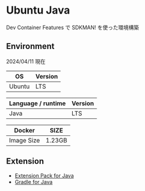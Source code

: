 # Ubuntu Java

Dev Container Features で SDKMAN! を使った環境構築

## Environment

2024/04/11 現在

| OS | Version |
|----|---------|
| Ubuntu | LTS | 

| Language / runtime | Version | 
|--------------------|---------|
| Java | LTS | 

| Docker | SIZE |
|--------|------|
| Image Size | 1.23GB | 

## Extension

- [Extension Pack for Java](https://marketplace.visualstudio.com/items?itemName=vscjava.vscode-java-pack)
- [Gradle for Java](https://marketplace.visualstudio.com/items?itemName=vscjava.vscode-gradle)
